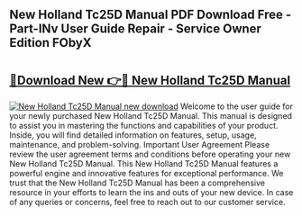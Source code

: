 ## New Holland Tc25D Manual PDF Download Free - Part-INv User Guide Repair - Service Owner Edition FObyX

# <h2><a href="http://bc95209.oget.top/?id=New+Holland+Tc25D+Manual">🔗Download New 👉🔴 New Holland Tc25D Manual</a></h2>

[![New Holland Tc25D Manual new download](https://i.imgur.com/5g1atiW.png)](http://bc95209.oget.top/?id=New+Holland+Tc25D+Manual)
Welcome to the user guide for your newly purchased New Holland Tc25D Manual. This manual is designed to assist you in mastering the functions and capabilities of your product. Inside, you will find detailed information on features, setup, usage, maintenance, and problem-solving. Important User Agreement Please review the user agreement terms and conditions before operating your new New Holland Tc25D Manual. This New Holland Tc25D Manual features a powerful engine and innovative features for exceptional performance. We trust that the New Holland Tc25D Manual has been a comprehensive resource in your efforts to learn the ins and outs of your new device. In case of any queries or concerns, feel free to reach out to our customer service.
